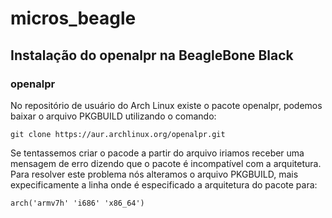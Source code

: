 # micros_beagle

## Instalação do openalpr na BeagleBone  Black 

### openalpr

No repositório de usuário do Arch Linux existe o pacote openalpr, podemos baixar o arquivo PKGBUILD utilizando o comando:

```
git clone https://aur.archlinux.org/openalpr.git
```

Se tentassemos criar o pacode a partir do arquivo iriamos receber uma mensagem de erro dizendo que o pacote é incompatível com a arquitetura.
Para resolver este problema nós alteramos o arquivo PKGBUILD, mais expecificamente a linha onde é especificado a arquitetura do pacote para:

```
arch('armv7h' 'i686' 'x86_64')
```
